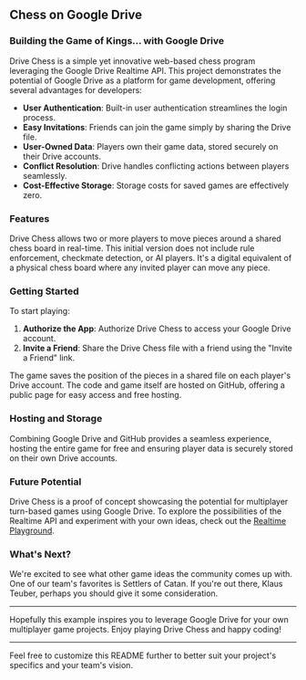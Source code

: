 ## Chess on Google Drive

### Building the Game of Kings... with Google Drive

Drive Chess is a simple yet innovative web-based chess program leveraging the Google Drive Realtime API. This project demonstrates the potential of Google Drive as a platform for game development, offering several advantages for developers:

- **User Authentication**: Built-in user authentication streamlines the login process.
- **Easy Invitations**: Friends can join the game simply by sharing the Drive file.
- **User-Owned Data**: Players own their game data, stored securely on their Drive accounts.
- **Conflict Resolution**: Drive handles conflicting actions between players seamlessly.
- **Cost-Effective Storage**: Storage costs for saved games are effectively zero.

### Features

Drive Chess allows two or more players to move pieces around a shared chess board in real-time. This initial version does not include rule enforcement, checkmate detection, or AI players. It's a digital equivalent of a physical chess board where any invited player can move any piece.

### Getting Started

To start playing:

1. **Authorize the App**: Authorize Drive Chess to access your Google Drive account.
2. **Invite a Friend**: Share the Drive Chess file with a friend using the "Invite a Friend" link.

The game saves the position of the pieces in a shared file on each player's Drive account. The code and game itself are hosted on GitHub, offering a public page for easy access and free hosting.

### Hosting and Storage

Combining Google Drive and GitHub provides a seamless experience, hosting the entire game for free and ensuring player data is securely stored on their own Drive accounts.

### Future Potential

Drive Chess is a proof of concept showcasing the potential for multiplayer turn-based games using Google Drive. To explore the possibilities of the Realtime API and experiment with your own ideas, check out the [Realtime Playground](https://developers.google.com/drive/realtime).

### What's Next?

We're excited to see what other game ideas the community comes up with. One of our team's favorites is Settlers of Catan. If you're out there, Klaus Teuber, perhaps you should give it some consideration.

---

Hopefully this example inspires you to leverage Google Drive for your own multiplayer game projects. Enjoy playing Drive Chess and happy coding!

---

Feel free to customize this README further to better suit your project's specifics and your team's vision.
